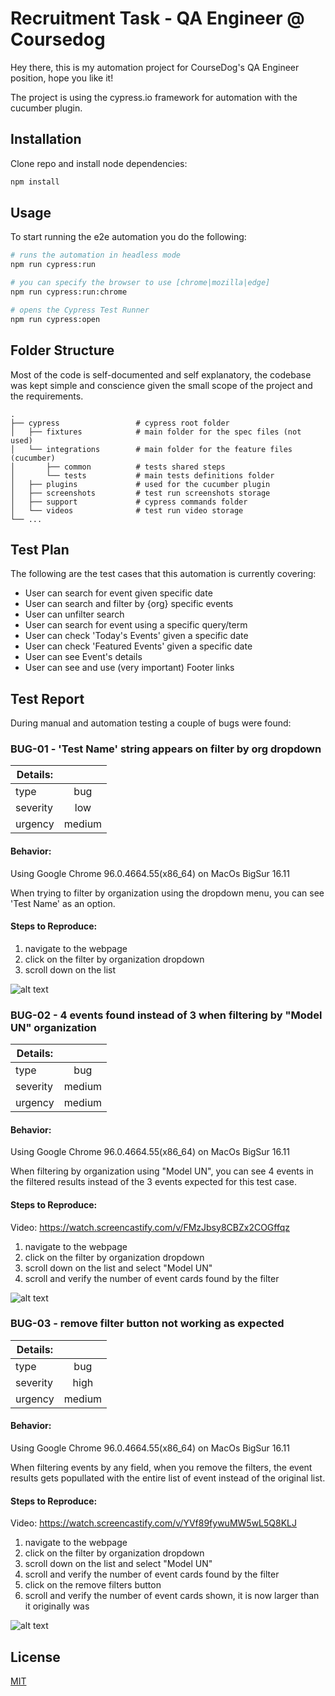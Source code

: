 # Recruitment Task - QA Engineer @ Coursedog

Hey there, this is my automation project for CourseDog's QA Engineer position, hope you like it!

The project is using the cypress.io framework for automation with the cucumber plugin.

## Installation

Clone repo and install node dependencies:

```bash
npm install
```

## Usage

To start running the e2e automation you do the following:

```bash
# runs the automation in headless mode
npm run cypress:run

# you can specify the browser to use [chrome|mozilla|edge]
npm run cypress:run:chrome

# opens the Cypress Test Runner
npm run cypress:open
```

## Folder Structure

Most of the code is self-documented and self explanatory, the codebase was kept simple and conscience given the small scope of the project and the requirements.

```
.
├── cypress                 # cypress root folder
│   ├── fixtures            # main folder for the spec files (not used)
│   └── integrations        # main folder for the feature files (cucumber)
│       ├── common          # tests shared steps
│       └── tests           # main tests definitions folder
│   ├── plugins             # used for the cucumber plugin
│   ├── screenshots         # test run screenshots storage
│   ├── support             # cypress commands folder
│   └── videos              # test run video storage
└── ...
```

## Test Plan

The following are the test cases that this automation is currently covering:

- User can search for event given specific date
- User can search and filter by {org} specific events
- User can unfilter search
- User can search for event using a specific query/term
- User can check 'Today's Events' given a specific date
- User can check 'Featured Events' given a specific date
- User can see Event's details
- User can see and use (very important) Footer links

## Test Report

During manual and automation testing a couple of bugs were found:

### BUG-01 - 'Test Name' string appears on filter by org dropdown

| Details: |        |
| -------- | :----: |
| type     |  bug   |
| severity |  low   |
| urgency  | medium |

#### Behavior:

Using Google Chrome 96.0.4664.55(x86_64) on MacOs BigSur 16.11

When trying to filter by organization using the dropdown menu, you can see 'Test Name' as an option.

#### Steps to Reproduce:

1. navigate to the webpage
2. click on the filter by organization dropdown
3. scroll down on the list

![alt text](https://github.com/avilano/coursedog_qa/blob/master/test_report/bug01-screenshot.png?raw=true)

### BUG-02 - 4 events found instead of 3 when filtering by "Model UN" organization

| Details: |        |
| -------- | :----: |
| type     |  bug   |
| severity | medium |
| urgency  | medium |

#### Behavior:

Using Google Chrome 96.0.4664.55(x86_64) on MacOs BigSur 16.11

When filtering by organization using "Model UN", you can see 4 events in the filtered results
instead of the 3 events expected for this test case.

#### Steps to Reproduce:
Video: https://watch.screencastify.com/v/FMzJbsy8CBZx2COGffqz

1. navigate to the webpage
2. click on the filter by organization dropdown
3. scroll down on the list and select "Model UN"
4. scroll and verify the number of event cards found by the filter

![alt text](https://github.com/avilano/coursedog_qa/blob/master/test_report/bug02-screenshot.png?raw=true)

### BUG-03 - remove filter button not working as expected

| Details: |        |
| -------- | :----: |
| type     |  bug   |
| severity |  high  |
| urgency  | medium |

#### Behavior:

Using Google Chrome 96.0.4664.55(x86_64) on MacOs BigSur 16.11

When filtering events by any field, when you remove the filters, the event results
gets popullated with the entire list of event instead of the original list.

#### Steps to Reproduce:
Video: https://watch.screencastify.com/v/YVf89fywuMW5wL5Q8KLJ

1. navigate to the webpage
2. click on the filter by organization dropdown
3. scroll down on the list and select "Model UN"
4. scroll and verify the number of event cards found by the filter
5. click on the remove filters button
6. scroll and verify the number of event cards shown, it is now larger than it originally was

![alt text](https://github.com/avilano/coursedog_qa/blob/master/test_report/bug03-screenshot.png?raw=true)

## License

[MIT](https://choosealicense.com/licenses/mit/)
